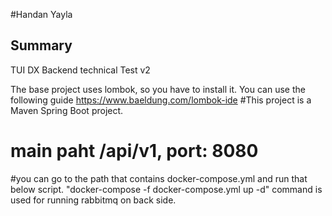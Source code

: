 #Handan Yayla
## Summary
TUI DX Backend technical Test v2

The base project uses lombok, so you have to install it. You can use the following guide https://www.baeldung.com/lombok-ide
#This project is a Maven Spring Boot project.
# main paht /api/v1, port: 8080
#you can go to the path that contains docker-compose.yml and run that below script.
"docker-compose -f docker-compose.yml up -d" command is used for running rabbitmq on back side.